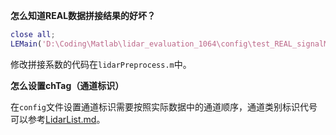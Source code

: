 **怎么知道REAL数据拼接结果的好坏？**

```matlab
close all;
LEMain('D:\Coding\Matlab\lidar_evaluation_1064\config\test_REAL_signalMerge_config.yml', 'flagReadData', true, 'flagDebug', true, 'flagQL', true);
```

修改拼接系数的代码在`lidarPreprocess.m`中。

**怎么设置chTag（通道标识）**

在`config`文件设置通道标识需要按照实际数据中的通道顺序，通道类别标识代号可以参考[LidarList.md](lidarList.md)。
